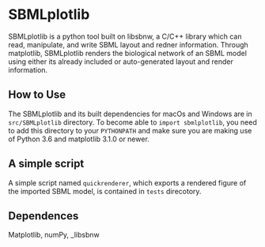 # SBMLplotlib

SBMLplotlib is a python tool built on libsbnw, a C/C++ library which can read, manipulate, and write SBML layout and redner information. Through matplotlib, SBMLplotlib renders the biological network of an SBML model using either its already included or auto-generated layout and render information.

## How to Use
The SBMLplotlib and its built dependencies for macOs and Windows are in `src/SBMLplotlib` directory. To become able to `import sbmlplotlib`, you need to add this directory to your `PYTHONPATH` and make sure you are making use of Python 3.6 and matplotlib 3.1.0 or newer.

## A simple script
A simple script named  `quickrenderer`, which exports a rendered figure of the imported SBML model, is contained in `tests` direcotory.

## Dependences
Matplotlib, numPy, _libsbnw


